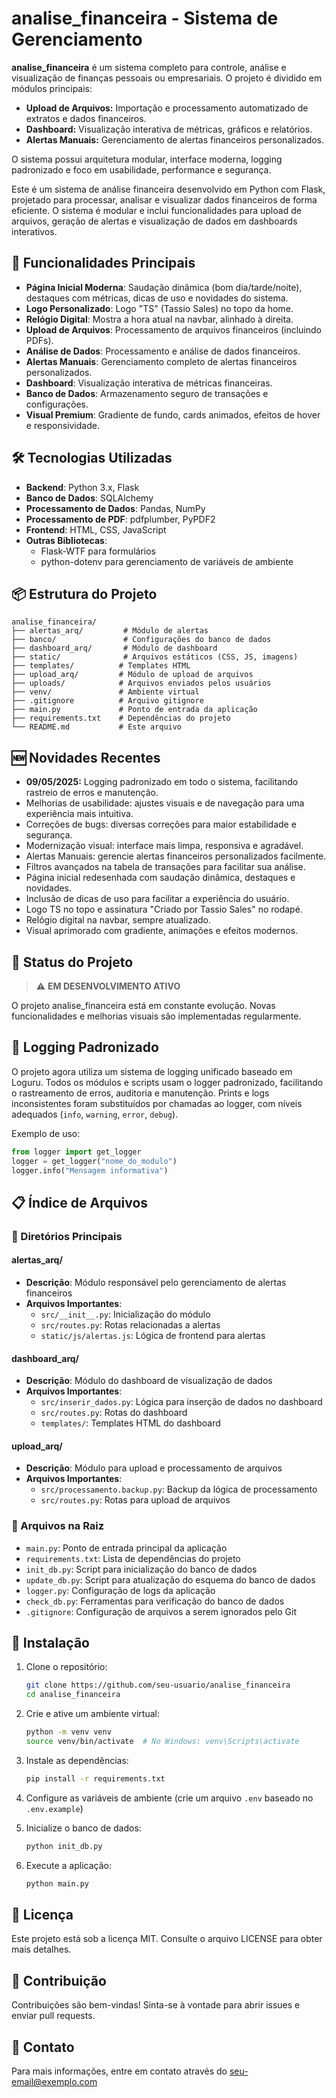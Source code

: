# analise_financeira - Sistema de Gerenciamento

**analise_financeira** é um sistema completo para controle, análise e visualização de finanças pessoais ou empresariais. O projeto é dividido em módulos principais:
- **Upload de Arquivos:** Importação e processamento automatizado de extratos e dados financeiros.
- **Dashboard:** Visualização interativa de métricas, gráficos e relatórios.
- **Alertas Manuais:** Gerenciamento de alertas financeiros personalizados.

O sistema possui arquitetura modular, interface moderna, logging padronizado e foco em usabilidade, performance e segurança.

Este é um sistema de análise financeira desenvolvido em Python com Flask, projetado para processar, analisar e visualizar dados financeiros de forma eficiente. O sistema é modular e inclui funcionalidades para upload de arquivos, geração de alertas e visualização de dados em dashboards interativos.

## 🚀 Funcionalidades Principais

- **Página Inicial Moderna**: Saudação dinâmica (bom dia/tarde/noite), destaques com métricas, dicas de uso e novidades do sistema.
- **Logo Personalizado**: Logo "TS" (Tassio Sales) no topo da home.
- **Relógio Digital**: Mostra a hora atual na navbar, alinhado à direita.
- **Upload de Arquivos**: Processamento de arquivos financeiros (incluindo PDFs).
- **Análise de Dados**: Processamento e análise de dados financeiros.
- **Alertas Manuais**: Gerenciamento completo de alertas financeiros personalizados.
- **Dashboard**: Visualização interativa de métricas financeiras.
- **Banco de Dados**: Armazenamento seguro de transações e configurações.
- **Visual Premium**: Gradiente de fundo, cards animados, efeitos de hover e responsividade.

## 🛠️ Tecnologias Utilizadas

- **Backend**: Python 3.x, Flask
- **Banco de Dados**: SQLAlchemy
- **Processamento de Dados**: Pandas, NumPy
- **Processamento de PDF**: pdfplumber, PyPDF2
- **Frontend**: HTML, CSS, JavaScript
- **Outras Bibliotecas**: 
  - Flask-WTF para formulários
  - python-dotenv para gerenciamento de variáveis de ambiente

## 📦 Estrutura do Projeto

```
analise_financeira/
├── alertas_arq/         # Módulo de alertas
├── banco/               # Configurações do banco de dados
├── dashboard_arq/       # Módulo de dashboard
├── static/              # Arquivos estáticos (CSS, JS, imagens)
├── templates/          # Templates HTML
├── upload_arq/         # Módulo de upload de arquivos
├── uploads/            # Arquivos enviados pelos usuários
├── venv/               # Ambiente virtual
├── .gitignore          # Arquivo gitignore
├── main.py             # Ponto de entrada da aplicação
├── requirements.txt    # Dependências do projeto
└── README.md           # Este arquivo
```

## 🆕 Novidades Recentes

- <b>09/05/2025:</b> Logging padronizado em todo o sistema, facilitando rastreio de erros e manutenção.
- Melhorias de usabilidade: ajustes visuais e de navegação para uma experiência mais intuitiva.
- Correções de bugs: diversas correções para maior estabilidade e segurança.
- Modernização visual: interface mais limpa, responsiva e agradável.
- Alertas Manuais: gerencie alertas financeiros personalizados facilmente.
- Filtros avançados na tabela de transações para facilitar sua análise.
- Página inicial redesenhada com saudação dinâmica, destaques e novidades.
- Inclusão de dicas de uso para facilitar a experiência do usuário.
- Logo TS no topo e assinatura "Criado por Tassio Sales" no rodapé.
- Relógio digital na navbar, sempre atualizado.
- Visual aprimorado com gradiente, animações e efeitos modernos.

## 🚦 Status do Projeto

> ⚠️ **EM DESENVOLVIMENTO ATIVO**

O projeto analise_financeira está em constante evolução. Novas funcionalidades e melhorias visuais são implementadas regularmente.

## 📖 Logging Padronizado

O projeto agora utiliza um sistema de logging unificado baseado em Loguru. Todos os módulos e scripts usam o logger padronizado, facilitando o rastreamento de erros, auditoria e manutenção. Prints e logs inconsistentes foram substituídos por chamadas ao logger, com níveis adequados (`info`, `warning`, `error`, `debug`).

Exemplo de uso:
```python
from logger import get_logger
logger = get_logger("nome_do_modulo")
logger.info("Mensagem informativa")
```

## 📋 Índice de Arquivos

### 📁 Diretórios Principais

#### alertas_arq/
- **Descrição**: Módulo responsável pelo gerenciamento de alertas financeiros
- **Arquivos Importantes**:
  - `src/__init__.py`: Inicialização do módulo
  - `src/routes.py`: Rotas relacionadas a alertas
  - `static/js/alertas.js`: Lógica de frontend para alertas

#### dashboard_arq/
- **Descrição**: Módulo do dashboard de visualização de dados
- **Arquivos Importantes**:
  - `src/inserir_dados.py`: Lógica para inserção de dados no dashboard
  - `src/routes.py`: Rotas do dashboard
  - `templates/`: Templates HTML do dashboard

#### upload_arq/
- **Descrição**: Módulo para upload e processamento de arquivos
- **Arquivos Importantes**:
  - `src/processamento.backup.py`: Backup da lógica de processamento
  - `src/routes.py`: Rotas para upload de arquivos

### 📄 Arquivos na Raiz

- `main.py`: Ponto de entrada principal da aplicação
- `requirements.txt`: Lista de dependências do projeto
- `init_db.py`: Script para inicialização do banco de dados
- `update_db.py`: Script para atualização do esquema do banco de dados
- `logger.py`: Configuração de logs da aplicação
- `check_db.py`: Ferramentas para verificação do banco de dados
- `.gitignore`: Configuração de arquivos a serem ignorados pelo Git

## 🔧 Instalação

1. Clone o repositório:
   ```bash
   git clone https://github.com/seu-usuario/analise_financeira
   cd analise_financeira
   ```

2. Crie e ative um ambiente virtual:
   ```bash
   python -m venv venv
   source venv/bin/activate  # No Windows: venv\Scripts\activate
   ```

3. Instale as dependências:
   ```bash
   pip install -r requirements.txt
   ```

4. Configure as variáveis de ambiente (crie um arquivo `.env` baseado no `.env.example`)

5. Inicialize o banco de dados:
   ```bash
   python init_db.py
   ```

6. Execute a aplicação:
   ```bash
   python main.py
   ```

## 📝 Licença

Este projeto está sob a licença MIT. Consulte o arquivo LICENSE para obter mais detalhes.

## 🤝 Contribuição

Contribuições são bem-vindas! Sinta-se à vontade para abrir issues e enviar pull requests.

## 📧 Contato

Para mais informações, entre em contato através do [seu-email@exemplo.com](mailto:seu-email@exemplo.com)
